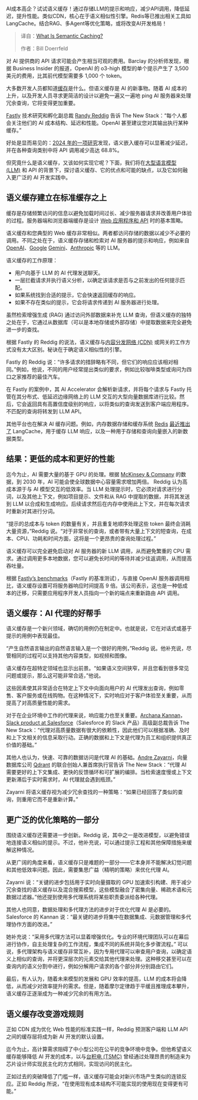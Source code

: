 
<!--
title: 什么是语义缓存？
cover: https://cdn.thenewstack.io/media/2025/05/c614771a-semantic-caching-2.jpg
summary: AI成本高企？试试语义缓存！通过存储LLM的提示和响应，减少API调用，降低延迟，提升性能。类似CDN，核心在于语义相似性引擎。Redis等已推出相关工具如LangCache。结合RAG、多Agent等优化策略，或将改变AI开发格局！
-->

AI成本高企？试试语义缓存！通过存储LLM的提示和响应，减少API调用，降低延迟，提升性能。类似CDN，核心在于语义相似性引擎。Redis等已推出相关工具如LangCache。结合RAG、多Agent等优化策略，或将改变AI开发格局！

> 译自：[What Is Semantic Caching?](https://thenewstack.io/what-is-semantic-caching/)
> 
> 作者：Bill Doerrfeld

对 AI 提供商的 API 请求可能会产生相当可观的费用。Barclay 的分析师发现，根据 Business Insider 的报道，OpenAI 的 o3-high 模型的单个提示产生了 3,500 美元的费用，比其前代模型需要多 1,000 个 token。

大多数开发人员都知道[缓存](https://thenewstack.io/is-a-database-caching-layer-still-necessary/)是什么。但语义缓存是 AI 的新事物。随着 AI 成本的上升，以及开发人员寻求更简洁的设计以避免一遍又一遍地 ping AI 服务器来处理冗余查询，它将变得更加重要。

[Fastly](https://www.fastly.com/) 技术研究和孵化副总裁 [Randy Reddig](https://www.linkedin.com/in/ydnar/) 告诉 The New Stack：“每个人都会关注他们的 AI 成本结构、延迟和性能。OpenAI 甚至建议您对其输出执行某种缓存。”

好处是显而易见的：[2024 年的一项研究](https://arxiv.org/pdf/2411.05276)发现，语义嵌入缓存可以显著减少延迟，并在各种查询类别中将 API 调用减少高达 68.8%。

但究竟什么是语义缓存，又该如何实现它呢？下面，我们将在[大型语言模型 (LLM)](https://thenewstack.io/llm/) 和 API 的背景下，探讨语义缓存、它的优点和可能的缺点，以及它如何融入更广泛的 AI 开发实践中。

## 语义缓存建立在标准缓存之上

缓存是存储频繁访问的信息以避免加载时间过长、减少服务器请求并改善用户体验的过程。服务器端和浏览器端缓存是设计 [Web 应用程序和 API](https://thenewstack.io/why-http-caching-matters-for-apis/) 时的基本策略。

语义缓存和您典型的 Web 缓存非常相似。两者都访问存储的数据以减少不必要的调用。不同之处在于，语义缓存存储和检索对 AI 服务器的提示和响应，例如来自 [OpenAI](https://thenewstack.io/introduction-to-the-openai-agents-sdk-and-responses-api/)、[Google](https://cloud.google.com/?utm_content=inline+mention) [Gemini](https://thenewstack.io/gemini-all-you-need-to-know-about-googles-multimodal-ai/)、[Anthropic](https://www.anthropic.com/) 等的 LLM。

语义缓存的工作原理：

- 用户向基于 LLM 的 AI 代理发送聊天。
- 一层拦截请求并执行语义分析，以确定该请求是否与之前发出的任何提示匹配。
- 如果系统找到合适的提示，它会快速返回缓存的响应。
- 如果不存在类似的提示，它会将请求传递到 AI 服务器进行处理。

虽然检索增强生成 (RAG) 通过访问外部数据来补充 LLM 查询，但语义缓存的独特之处在于，它通过从数据库（可以是本地存储或外部存储）中提取数据来完全避免进一步的查找。

根据 Fastly 的 Reddig 的说法，语义缓存与[内容分发网络 (CDN)](https://thenewstack.io/the-modern-cdn-means-complex-decisions-for-developers/) 或网关的工作方式没有太大区别。秘诀在于确定语义相似性的引擎。

Fastly 的 Reddig 说：“许多请求的措辞略有不同，但它们的响应应该相对相同。”例如，他说，不同的用户经常提出类似的要求，例如比较咖啡类型或询问为四口之家推荐的最佳汽车。

在 Fastly 的案例中，其 AI Accelerator 会解析新请求，并将每个请求与 Fastly 托管在其分布式、低延迟边缘网络上的 LLM 交互的大型向量数据库进行比较。然后，它会返回具有高置信度级别的响应，以将类似的查询发送到客户端应用程序。不匹配的查询将转发到 LLM API。

其他平台也在解决 AI 缓存问题。例如，内存数据存储和缓存系统 [Redis](https://redis.com/?utm_content=inline+mention) [最近推出了](https://thenewstack.io/redis-launches-vector-sets-and-a-new-tool-for-semantic-caching-of-llm-responses/) LangCache，用于缓存 LLM 响应，以及一种用于存储和查询向量嵌入的新数据类型。

## 结果：更低的成本和更好的性能

迄今为止，AI 需要大量的基于 GPU 的处理。根据 [McKinsey & Company](https://www.mckinsey.com/industries/technology-media-and-telecommunications/our-insights/ai-power-expanding-data-center-capacity-to-meet-growing-demand) 的数据，到 2030 年，AI 可能会使全球数据中心容量需求增加两倍。
Reddig 认为高成本源于与 AI 模型交互的低效率。当 LLM 处理提示时，它必须对请求进行分词，以及其他上下文，例如项目提示、文件和从 RAG 中提取的数据，并将其发送到 LLM 以合成和生成响应。后续请求然后在内存中使用此上下文，并在每次请求时重新对其进行分词。

“提示的总成本与 token 的数量有关，并且重复地顺序处理这些 token 最终会消耗大量资源，”Reddig 说。“对于非常长的查询，或者带有大量上下文的短查询，在成本、CPU、功耗和时间方面，这将是一个更昂贵的查询处理过程。”

语义缓存可以完全避免启动对 AI 服务器的新 LLM 调用，从而避免繁重的 CPU 需求。通过调用更多本地数据，您可以避免长时间的等待并减少往返调用，从而提高吞吐量。

根据 [Fastly’s benchmarks](https://www.businesswire.com/news/home/20241216172993/en/Fastly-AI-Accelerator-Helps-Developers-Unleash-the-Power-of-Generative-AI)（Fastly 的基准测试），与直接 OpenAI 服务器调用相比，语义缓存设置可将服务器响应时间提高 9 倍。该公司表示，这也是一种低成本的迁移，只需要应用程序开发人员指向一个新的端点来重新路由 API 调用。

## 语义缓存：AI 代理的好帮手

语义缓存是一个新兴领域，确切的用例仍在制定中。也就是说，它在对话式或基于提示的用例中表现最佳。

“产生自然语言输出的自然语言输入是一个很好的用例，”Reddig 说。他补充说，尽管相同的过程可以支持其他内容类型，如视频和图像。

语义缓存在超特定领域也显示出前景。“如果语义空间狭窄，并且您看到很多常见问题或提示，那么这可能非常合适，”他说。

这些因素使其非常适合在特定上下文中向面向用户的 AI 代理发出查询，例如零售、客户服务或在线购物。在这种情况下，实时响应对于客户体验至关重要，从而提高了对高质量性能的需求。

对于在企业环境中工作的代理来说，响应能力也至关重要。[Archana Kannan](https://www.linkedin.com/in/archkan/)，[Slack product at Salesforce](https://api.slack.com/?utm_content=inline+mention)（Salesforce 的 Slack 产品）高级副总裁告诉 The New Stack：“代理对高质量数据有很大的依赖性，因此他们可以根据准确、及时和上下文相关的信息采取行动。正确的数据和上下文是代理为员工和组织提供真正价值的基础。”

其他人也认为，快速、可靠的数据访问是代理 AI 的基础。[Andre Zayarni](https://www.linkedin.com/in/zayarni)，向量数据库公司 [Qdrant](https://qdrant.tech/) 的联合创始人兼首席执行官告诉 The New Stack：“代理 AI 需要更好的上下文集成、更快的反馈循环和可扩展的编排。当检索速度慢或上下文更新滞后于实时需求时，AI 代理就会遇到瓶颈。”

Zayarni 将语义缓存视为减少冗余查找的一种策略：“如果已经回答了类似的查询，则重用它而不是重新计算。”

## 更广泛的优化策略的一部分

围绕语义缓存还需要进一步创新。Reddig 说，其中之一是改进模型，以避免错误地连接语义相似的提示。不过，他补充说，可以通过提示工程和其他保障措施来缓解这种情况。

从更广阔的角度来看，语义缓存只是难题的一部分——它本身并不能解决幻觉问题和其他低效率问题。因此，需要集思广益（精明的策略）来优化代理 AI。

Zayarni 说：“关键的进步包括用于实时向量摄取的 GPU 加速索引构建、用于减少冗余查找的语义缓存以及混合搜索模型，这些模型融合了密集向量、稀疏术语和元数据过滤器。”他还提到使用多代理系统将某些职责委派给各种代理。

其他人也同意，数据处理和多代理方法的进步对于优化代理 AI 是必要的。Salesforce 的 Kannan 说：“最关键的进步将集中在数据集成、元数据管理和多代理协作方面的改进。”

她补充说：“采用多代理方法可以显着增强优化。专业的环境代理团队可以在幕后进行协作，自主处理复杂的工作流程，集成不同的系统并简化多步骤流程。”
可以说，多代理架构与语义缓存非常互补，因为专用代理可以审查用户查询，以确定语义上相似的查询，并将更深层次的元素交给其他代理来处理。这种移交甚至可以在查询内的语义分割中进行，例如分解用户请求的各个部分并分别路由它们。

最后，有人认为，随着未来模型的发展和 GPU 效率的提高，LLM 的成本将会降低，从而减少对效率提升的需求。但是，随着摩尔定律趋于平缓且推理成本攀升，语义缓存正逐渐成为一种减少冗余的有用方法。

## 语义缓存改变游戏规则

正如 CDN 成为优化 Web 性能的标准实践一样，Reddig 预测客户端和 LLM API 之间的缓存层将成为新 AI 开发的默认设置。

迄今为止，高计算需求阻碍了中小型公司在公平的竞争环境中竞争。但他希望语义缓存能够降低 AI 开发的成本，以与[台积电 (TSMC)](https://www.tsmc.com/) 曾经通过处理昂贵的制造来为芯片设计师实现民主化的方式相同，实现访问的民主化。

正如过去的突破降低了门槛一样，语义缓存可能会对新兴市场产生类似的连锁反应。正如 Reddig 所说，“在使用现有成本结构不可能实现的使用现在变得更有可能。”